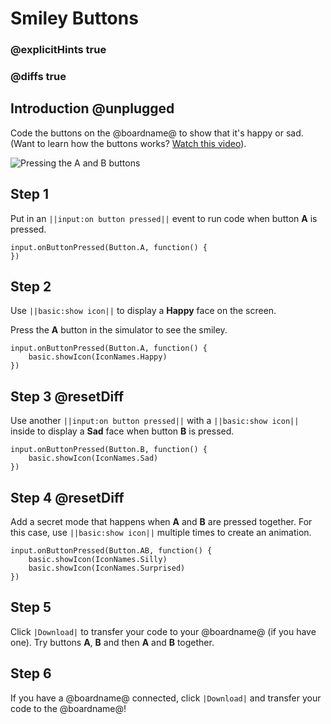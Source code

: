 # Smiley Buttons

### @explicitHints true
### @diffs true

## Introduction @unplugged

Code the buttons on the @boardname@ to show that it's happy or sad.
(Want to learn how the buttons works? [Watch this video](https://youtu.be/t_Qujjd_38o)).

![Pressing the A and B buttons](/static/mb/projects/smiley-buttons/sim.gif)

## Step 1

Put in an ``||input:on button pressed||`` event to run code when button **A** is pressed.

```spy
input.onButtonPressed(Button.A, function() { 
})
```

## Step 2

Use ``||basic:show icon||`` to display a **Happy** face on the screen.

Press the **A** button in the simulator to see the smiley.

```spy
input.onButtonPressed(Button.A, function() { 
    basic.showIcon(IconNames.Happy)
})
```

## Step 3 @resetDiff

Use another ``||input:on button pressed||`` with a ``||basic:show icon||`` inside to display a **Sad** face when button **B** is pressed.

```spy
input.onButtonPressed(Button.B, function() { 
    basic.showIcon(IconNames.Sad)
})
```

## Step 4 @resetDiff

Add a secret mode that happens when **A** and **B** are pressed together. For this case, use ``||basic:show icon||`` multiple times to create an animation.

```spy
input.onButtonPressed(Button.AB, function() {
    basic.showIcon(IconNames.Silly)
    basic.showIcon(IconNames.Surprised)
})
```

## Step 5

Click ``|Download|`` to transfer your code to your @boardname@ (if you have one). Try buttons **A**, **B** and then **A** and **B** together.

## Step 6

If you have a @boardname@ connected, click ``|Download|`` and transfer your code to the @boardname@!
